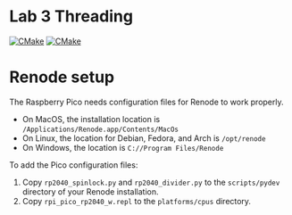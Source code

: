 # Lab 3 Threading
[![CMake](https://github.com/uofu-emb/lab3_phelan_thomas/actions/workflows/main.yml/badge.svg)](https://github.com/uofu-emb/lab3_phelan_thomas/actions/workflows/main.yml)
[![CMake](https://github.com/uofu-emb/lab3_phelan_thomas/actions/workflows/main.yml/badge.svg?branch=dev)](https://github.com/uofu-emb/lab3_phelan_thomas/actions/workflows/main.yml)

# Renode setup
The Raspberry Pico needs configuration files for Renode to work properly.

* On MacOS, the installation location is `/Applications/Renode.app/Contents/MacOs`
* On Linux, the location for Debian, Fedora, and Arch is `/opt/renode`
* On Windows, the location is `C://Program Files/Renode`

To add the Pico configuration files:
1. Copy `rp2040_spinlock.py` and `rp2040_divider.py` to the `scripts/pydev` directory of your Renode installation.
1. Copy `rpi_pico_rp2040_w.repl` to the `platforms/cpus` directory.
